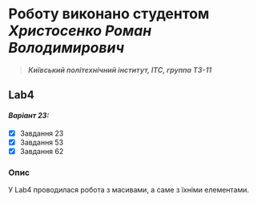 # Роботу виконано студентом ***Христосенко Роман Володимирович***
> ***Київський політехнічний інститут, ІТС, группа ТЗ-11***

## Lab4
#### *Варіант 23:*
- [x] Завдання 23
- [x] Завдання 53
- [x] Завдання 62

### Опис
У Lab4 проводилася робота з масивами, а саме з їхніми елементами. 